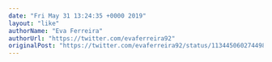 ```yaml
---
date: "Fri May 31 13:24:35 +0000 2019"
layout: "like"
authorName: "Eva Ferreira"
authorUrl: "https://twitter.com/evaferreira92"
originalPost: "https://twitter.com/evaferreira92/status/1134450602744983554"
---
```

